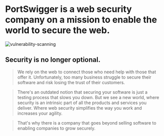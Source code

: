 # PortSwigger is a web security company on a mission to enable the world to secure the web.

![vulnerability-scanning](https://github.com/user-attachments/assets/34c35dc5-47cf-4cbd-8047-1b1548fa5610)

## Security is no longer optional.

> We rely on the web to connect those who need help with those that offer it. Unfortunately, too many business struggle to secure their software and risk losing the trust of their customers.

> There's an outdated notion that securing your software is just a testing process that slows you down. But we see a new world, where security is an intrinsic part of all the products and services you deliver. Where web security simplifies the way you work and increases your agility.

> That's why there is a company that goes beyond selling software to enabling companies to grow securely.

